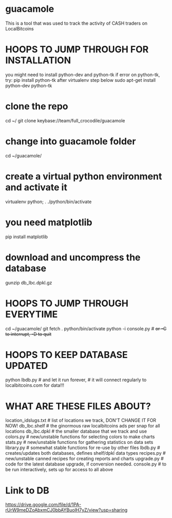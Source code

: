 # guacamole
This is a tool that was used to track the activity of CASH traders on LocalBitcoins


# HOOPS TO JUMP THROUGH FOR INSTALLATION

 you might need to install python-dev and python-tk
 if error on python-tk, try: pip install python-tk after virtualenv step below
sudo apt-get install python-dev python-tk

# clone the repo
cd ~/
git clone keybase://team/full_crocodile/guacamole

# change into guacamole folder
cd ~/guacamole/

# create a virtual python environment and activate it
virtualenv python; . ./python/bin/activate

# you need matplotlib
pip install matplotlib

# download and uncompress the database
gunzip db_lbc.dpkl.gz


# HOOPS TO JUMP THROUGH EVERYTIME
cd ~/guacamole/
git fetch
. python/bin/activate
python -i console.py	# <del> or <ctrl>-C to interrupt, <ctrl>-D to quit


# HOOPS TO KEEP DATABASE UPDATED
python lbdb.py	# and let it run forever, 
		# it will connect regularly to localbitcoins.com for data!!!


# WHAT ARE THESE FILES ABOUT?
location_idslugs.txt	# list of locations we track, DON'T CHANGE IT FOR NOW!
db_lbc.shelf	# the ginormous raw localbitcoins ads per snap for all locations
db_lbc.dpkl	# the smaller database that we track and use
colors.py	# new/unstable functions for selecting colors to make charts
stats.py	# new/unstable functions for gathering statistics on data sets
library.py	# somewhat stable functions for re-use by other files
lbdb.py		# creates/updates both databases, defines shelf/dpkl data types
recipes.py	# new/unstable canned recipes for creating reports and charts
upgrade.py	# code for the latest database upgrade, if conversion needed.
console.py	# to be run interactively, sets up for access to all above

# Link to DB
https://drive.google.com/file/d/1PA-rUrW9meDZoAbxmCJ0bbAYBuolH7yZ/view?usp=sharing


